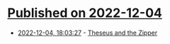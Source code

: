 # [Published on 2022-12-04](index.md)

* [2022-12-04, 18:03:27](https://lobste.rs/s/6yijgt/theseus_zipper) - [Theseus and the Zipper](https://en.wikibooks.org/wiki/Haskell/Zippers#Theseus_and_the_Zipper)
